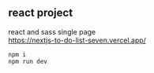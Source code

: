 ## react project
react and sass single page  
https://nextjs-to-do-list-seven.vercel.app/

```
npm i   
npm run dev
```
